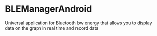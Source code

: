 # BLEManagerAndroid
Universal application for Bluetooth low energy that allows you to display data on the graph in real time and record data
